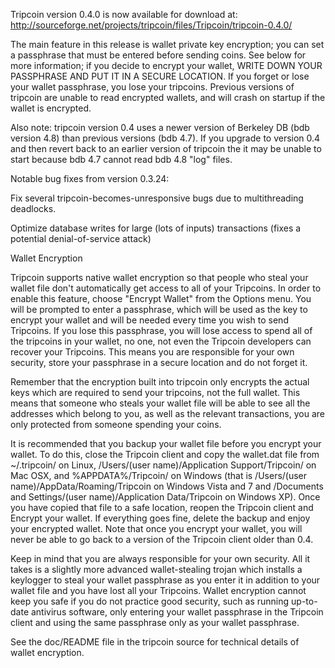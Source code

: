 Tripcoin version 0.4.0 is now available for download at:
http://sourceforge.net/projects/tripcoin/files/Tripcoin/tripcoin-0.4.0/

The main feature in this release is wallet private key encryption;
you can set a passphrase that must be entered before sending coins.
See below for more information; if you decide to encrypt your wallet,
WRITE DOWN YOUR PASSPHRASE AND PUT IT IN A SECURE LOCATION. If you
forget or lose your wallet passphrase, you lose your tripcoins.
Previous versions of tripcoin are unable to read encrypted wallets,
and will crash on startup if the wallet is encrypted.

Also note: tripcoin version 0.4 uses a newer version of Berkeley DB
(bdb version 4.8) than previous versions (bdb 4.7). If you upgrade
to version 0.4 and then revert back to an earlier version of tripcoin
the it may be unable to start because bdb 4.7 cannot read bdb 4.8
"log" files.


Notable bug fixes from version 0.3.24:

Fix several tripcoin-becomes-unresponsive bugs due to multithreading
deadlocks.

Optimize database writes for large (lots of inputs) transactions
(fixes a potential denial-of-service attack)


Wallet Encryption

Tripcoin supports native wallet encryption so that people who steal your
wallet file don't automatically get access to all of your Tripcoins.
In order to enable this feature, choose "Encrypt Wallet" from the
Options menu.  You will be prompted to enter a passphrase, which
will be used as the key to encrypt your wallet and will be needed
every time you wish to send Tripcoins.  If you lose this passphrase,
you will lose access to spend all of the tripcoins in your wallet,
no one, not even the Tripcoin developers can recover your Tripcoins.
This means you are responsible for your own security, store your
passphrase in a secure location and do not forget it.

Remember that the encryption built into tripcoin only encrypts the
actual keys which are required to send your tripcoins, not the full
wallet.  This means that someone who steals your wallet file will
be able to see all the addresses which belong to you, as well as the
relevant transactions, you are only protected from someone spending
your coins.

It is recommended that you backup your wallet file before you
encrypt your wallet.  To do this, close the Tripcoin client and
copy the wallet.dat file from ~/.tripcoin/ on Linux, /Users/(user
name)/Application Support/Tripcoin/ on Mac OSX, and %APPDATA%/Tripcoin/
on Windows (that is /Users/(user name)/AppData/Roaming/Tripcoin on
Windows Vista and 7 and /Documents and Settings/(user name)/Application
Data/Tripcoin on Windows XP).  Once you have copied that file to a
safe location, reopen the Tripcoin client and Encrypt your wallet.
If everything goes fine, delete the backup and enjoy your encrypted
wallet.  Note that once you encrypt your wallet, you will never be
able to go back to a version of the Tripcoin client older than 0.4.

Keep in mind that you are always responsible for your own security.
All it takes is a slightly more advanced wallet-stealing trojan which
installs a keylogger to steal your wallet passphrase as you enter it
in addition to your wallet file and you have lost all your Tripcoins.
Wallet encryption cannot keep you safe if you do not practice
good security, such as running up-to-date antivirus software, only
entering your wallet passphrase in the Tripcoin client and using the
same passphrase only as your wallet passphrase.

See the doc/README file in the tripcoin source for technical details
of wallet encryption.
